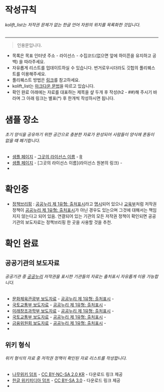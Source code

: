 # 작성규칙
###### kolift_list는 저작권 문제가 없는 한글 언어 자원의 위치를 목록화한 것입니다.


---
> 인용문입니다.

* 목록은 목표 인터넷 주소 - 라이선스 - 수집코드(없으면 앞에 하이픈을 유지하고 공백) 을 따라주세요.
* 자유롭게 리스트를 업데이트하실 수 있습니다. 번거로우시더라도 깃헙의 풀리퀘스트를 이용해주세요.
* 풀리퀘스트 방법은 [링크](https://github.com/rorlakr/rorla_api/wiki/Github-Forking-to-Pull-Request)를 참고하세요.
* kolift_list는 [마크다운 문법](https://gist.github.com/ihoneymon/652be052a0727ad59601)을 따르고 있습니다.
* 확인 완료 아래에는 자료를 대표하는 제목을 샾 두개 후 작성(h2 - ##)해 주시기 바라며 그 아래 링크는 별표(*) 후 한개씩 작성하시면 됩니다.

# 샘플 장소
###### 초기 양식을 공유하기 위한 공간으로 충분한 자료가 완성되어 사람들이 양식에 혼동이 없을 떄 폐기합니다.

* [샘플 페이지](#) - [그곳의 라이선스 이름](#) - [R](https://github.com/forkonlp/kolift/blob/master/kolift/sample.R)
* [샘플 페이지](#) - [그곳의 라이선스 이름](라이선스 원본의 링크) - []()
* 

# 확인중
* [정책브리핑](http://www.korea.kr/policy/pressReleaseList.do) : [공공누리 제 1유형: 출처표시](http://www.kogl.or.kr/info/license.do)라고 [명시](http://www.korea.kr/guide/copyRight.do?pWise=main&pWiseMain=M2)되어 있으나 [교육부](http://www.moe.go.kr/web/100292/site/contents/ko/ko_0157.jsp)처럼 저작권 정책이 [공공누리 제 1유형: 출처표시](http://www.kogl.or.kr/info/license.do)가 아닌 경우도 있는으며 그것에 대해서는 책임지지 않는다고 되어 있음. 연결되어 있는 기관의 모든 저작권 정책이 확인되면 공공기관의 보도자료는 정책브리핑 한 곳을 사용할 것을 추천.

# 확인 완료
## 공공기관의 보도자료
###### 공공기관 중 [공공누리](http://www.kogl.or.kr/info/introduce.do) 저작권을 표시한 기관들의 자료는 출처표시 자유롭게 이용 가능합니다.

* [문화체육관광부 보도자료](http://www.mcst.go.kr/web/s_notice/press/pressList.jsp) - [공공누리 제 1유형: 출처표시](http://www.kogl.or.kr/info/license.do) - []()
* [국토교통부 보도자료](http://www.molit.go.kr/USR/NEWS/m_71/lst.jsp) - [공공누리 제 1유형: 출처표시](http://www.kogl.or.kr/info/license.do) - []()
* [미래창조과학부 보도자료](http://www.msip.go.kr/web/msipContents/contents.do?mId=NzM=) - [공공누리 제 1유형: 출처표시](http://www.kogl.or.kr/info/license.do) - []()
* [국토교통부 보도자료](http://www.molit.go.kr/USR/NEWS/m_71/lst.jsp) - [공공누리 제 1유형: 출처표시](http://www.kogl.or.kr/info/license.do) - []()
* [금융위원회 보도자료](http://www.fsc.go.kr/info/ntc_news_list.jsp?menu=7210100&bbsid=BBS0030) - [공공누리 제 1유형: 출처표시](http://www.kogl.or.kr/info/license.do) - []()
* 

## 위키 형식
###### 위키 형식의 자료 중 저작권 정책이 확인된 자료 리스트를 작성합니다.

* [나무위키 덤프](https://namu.wiki/w/%EB%82%98%EB%AC%B4%EC%9C%84%ED%82%A4:%EB%8D%B0%EC%9D%B4%ED%84%B0%EB%B2%A0%EC%9D%B4%EC%8A%A4%20%EB%8D%A4%ED%94%84) - [CC BY-NC-SA 2.0 KR](https://creativecommons.org/licenses/by-nc-sa/2.0/kr/) - 다운로드 링크 제공
* [한글 위키피디아 덤프](https://ko.wikipedia.org/wiki/%EC%9C%84%ED%82%A4%EB%B0%B1%EA%B3%BC:%EB%8D%B0%EC%9D%B4%ED%84%B0%EB%B2%A0%EC%9D%B4%EC%8A%A4_%EB%8B%A4%EC%9A%B4%EB%A1%9C%EB%93%9C) - [CC BY-SA 3.0](https://creativecommons.org/licenses/by-sa/3.0/) - 다운로드 링크 제공
* 
